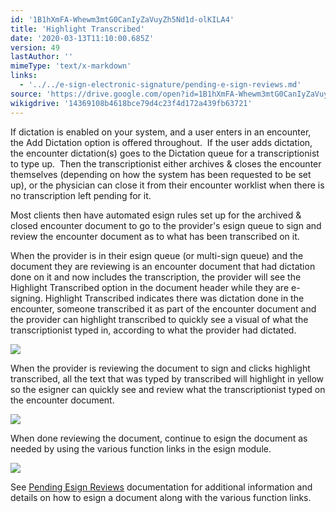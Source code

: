 ```yaml
---
id: '1B1hXmFA-Whewm3mtG0CanIyZaVuyZh5Nd1d-olKILA4'
title: 'Highlight Transcribed'
date: '2020-03-13T11:10:00.685Z'
version: 49
lastAuthor: ''
mimeType: 'text/x-markdown'
links:
  - '../../e-sign-electronic-signature/pending-e-sign-reviews.md'
source: 'https://drive.google.com/open?id=1B1hXmFA-Whewm3mtG0CanIyZaVuyZh5Nd1d-olKILA4'
wikigdrive: '14369108b4618bce79d4c23f4d172a439fb63721'
---
```

If dictation is enabled on your system, and a user enters in an encounter, the Add Dictation option is offered throughout.  If the user adds dictation, the encounter dictation(s) goes to the Dictation queue for a transcriptionist to type up.  Then the transcriptionist either archives & closes the encounter themselves (depending on how the system has been requested to be set up), or the physician can close it from their encounter worklist when there is no transcription left pending for it.

Most clients then have automated esign rules set up for the archived & closed encounter document to go to the provider's esign queue to sign and review the encounter document as to what has been transcribed on it.

When the provider is in their esign queue (or multi-sign queue) and the document they are reviewing is an encounter document that had dictation done on it and now includes the transcription, the provider will see the Highlight Transcribed option in the document header while they are e-signing. Highlight Transcribed indicates there was dictation done in the encounter, someone transcribed it as part of the encounter document and the provider can highlight transcribed to quickly see a visual of what the transcriptionist typed in, according to what the provider had dictated.

![](../highlight-transcribed.assets/3155becc642719beaa9720a1dcbcca16.png)

When the provider is reviewing the document to sign and clicks highlight transcribed, all the text that was typed by transcribed will highlight in yellow so the esigner can quickly see and review what the transcriptionist typed on the encounter document.

![](../highlight-transcribed.assets/d985321ae7c6a90d4da71356ffc93f0a.png)

When done reviewing the document, continue to esign the document as needed by using the various function links in the esign module.

![](../highlight-transcribed.assets/ce94dca20a7657fccc706399ed2c03cc.png)

See [Pending Esign Reviews](../../e-sign-electronic-signature/pending-e-sign-reviews.md) documentation for additional information and details on how to esign a document along with the various function links.
